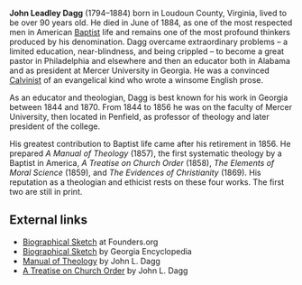 **John Leadley Dagg** (1794–1884) born in Loudoun County, Virginia,
lived to be over 90 years old. He died in June of 1884, as one of
the most respected men in American [Baptist](Baptist "Baptist")
life and remains one of the most profound thinkers produced by his
denomination. Dagg overcame extraordinary problems – a limited
education, near-blindness, and being crippled – to become a great
pastor in Philadelphia and elsewhere and then an educator both in
Alabama and as president at Mercer University in Georgia. He was a
convinced [Calvinist](Calvinism "Calvinism") of an evangelical kind
who wrote a winsome English prose.

As an educator and theologian, Dagg is best known for his work in
Georgia between 1844 and 1870. From 1844 to 1856 he was on the
faculty of Mercer University, then located in Penfield, as
professor of theology and later president of the college.

His greatest contribution to Baptist life came after his retirement
in 1856. He prepared *A Manual of Theology* (1857), the first
systematic theology by a Baptist in America,
*A Treatise on Church Order* (1858),
*The Elements of Moral Science* (1859), and
*The Evidences of Christianity* (1869). His reputation as a
theologian and ethicist rests on these four works. The first two
are still in print.

## External links

-   [Biographical Sketch](http://www.founders.org/library/dagg_sketch.html)
    at Founders.org
-   [Biographical Sketch](http://www.georgiaencyclopedia.org/nge/Article.jsp?path=/Religion/HistoricalFigures&id=h-787)
    by Georgia Encyclopedia
-   [Manual of Theology](http://www.founders.org/library/dagg_vol1/all.html)
    by John L. Dagg
-   [A Treatise on Church Order](http://www.founders.org/library/dagg_vol2/all.html)
    by John L. Dagg



